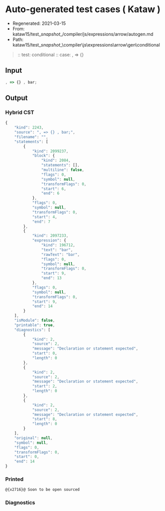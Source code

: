 # Auto-generated test cases ( Kataw )
- Regenerated: 2021-03-15
- From: kataw15/test\__snapshot__/compiler/js/expressions/arrow/autogen.md
- Path: kataw15/test\__snapshot__\compiler\js\expressions\arrow\gen\conditional
> :: test: conditional
> :: case: , => {}
## Input

`````js
, => {} , bar;
`````

## Output

### Hybrid CST

```javascript
{
    "kind": 2243,
    "source": ", => {} , bar;",
    "filename": "",
    "statements": [
        {
            "kind": 2099237,
            "block": {
                "kind": 2084,
                "statements": [],
                "multiline": false,
                "flags": 0,
                "symbol": null,
                "transformFlags": 0,
                "start": 6,
                "end": 6
            },
            "flags": 0,
            "symbol": null,
            "transformFlags": 0,
            "start": 4,
            "end": 7
        },
        {
            "kind": 2097233,
            "expression": {
                "kind": 196712,
                "text": "bar",
                "rawText": "bar",
                "flags": 0,
                "symbol": null,
                "transformFlags": 0,
                "start": 9,
                "end": 13
            },
            "flags": 0,
            "symbol": null,
            "transformFlags": 0,
            "start": 9,
            "end": 14
        }
    ],
    "isModule": false,
    "printable": true,
    "diagnostics": [
        {
            "kind": 2,
            "source": 2,
            "message": "Declaration or statement expected",
            "start": 0,
            "length": 0
        },
        {
            "kind": 2,
            "source": 2,
            "message": "Declaration or statement expected",
            "start": 2,
            "length": 0
        },
        {
            "kind": 2,
            "source": 2,
            "message": "Declaration or statement expected",
            "start": 8,
            "length": 0
        }
    ],
    "original": null,
    "symbol": null,
    "flags": 0,
    "transformFlags": 0,
    "start": 0,
    "end": 14
}
```

### Printed

```javascript
@{x2716}@ Soon to be open sourced
```

### Diagnostics

```javascript

```

